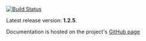 [![Build Status](https://secure.travis-ci.org/timurstrekalov/saga.png?branch=master)](http://travis-ci.org/timurstrekalov/saga)

Latest release version: **1.2.5**. 

Documentation is hosted on the project's [GitHub page](http://timurstrekalov.github.com/saga/)
